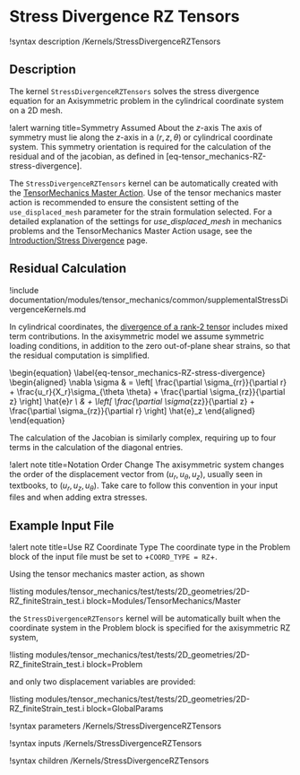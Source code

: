 # Stress Divergence RZ Tensors

!syntax description /Kernels/StressDivergenceRZTensors

## Description

The kernel `StressDivergenceRZTensors` solves the stress divergence equation for an Axisymmetric
problem in the cylindrical coordinate system on a 2D mesh.

!alert warning title=Symmetry Assumed About the $z$-axis
The axis of symmetry must lie along the $z$-axis in a $\left(r, z, \theta \right)$
or cylindrical coordinate system. This symmetry orientation is required for the
calculation of the residual and of the jacobian, as defined in [eq-tensor_mechanics-RZ-stress-divergence].

The `StressDivergenceRZTensors` kernel can be automatically created with the
[TensorMechanics Master Action](/systems/Modules/TensorMechanics/Master/index.md). Use of the tensor
mechanics master action is recommended to ensure the consistent setting of the `use_displaced_mesh`
parameter for the strain formulation selected.  For a detailed explanation of the settings for
_use_displaced_mesh_ in mechanics problems and the TensorMechanics Master Action usage, see the
[Introduction/Stress Divergence](/tensor_mechanics/StressDivergence.md) page.


## Residual Calculation

!include documentation/modules/tensor_mechanics/common/supplementalStressDivergenceKernels.md

In cylindrical coordinates, the
[divergence of a rank-2 tensor](https://en.wikipedia.org/wiki/Tensor_derivative_%28continuum_mechanics%29#Cylindrical_polar_coordinates_2)
includes mixed term contributions.  In the axisymmetric model we assume symmetric loading conditions,
in addition to the zero out-of-plane shear strains, so that the residual computation is simplified.

\begin{equation}
  \label{eq-tensor_mechanics-RZ-stress-divergence}
  \begin{aligned}
  \nabla \sigma  & = \left[ \frac{\partial \sigma_{rr}}{\partial r} + \frac{u_r}{X_r}\sigma_{\theta \theta} + \frac{\partial \sigma_{rz}}{\partial z} \right] \hat{e}_r \\
   & + \left[ \frac{\partial \sigma_{zz}}{\partial z} + \frac{\partial \sigma_{rz}}{\partial r}    \right] \hat{e}_z
  \end{aligned}
\end{equation}

The calculation of the Jacobian is similarly complex, requiring up to four terms in the calculation
of the diagonal entries.

!alert note title=Notation Order Change
The axisymmetric system changes the order of the displacement vector from $(u_r, u_{\theta}, u_z)$,
usually seen in textbooks, to $(u_r, u_z, u_{\theta})$. Take care to follow this convention in your
input files and when adding extra stresses.

## Example Input File

!alert note title=Use RZ Coordinate Type
The coordinate type in the Problem block of the input file must be set to
+`COORD_TYPE = RZ`+.

Using the tensor mechanics master action, as shown

!listing modules/tensor_mechanics/test/tests/2D_geometries/2D-RZ_finiteStrain_test.i block=Modules/TensorMechanics/Master

the `StressDivergenceRZTensors` kernel will be automatically built when the coordinate system in the
Problem block is specified for the axisymmetric RZ system,

!listing modules/tensor_mechanics/test/tests/2D_geometries/2D-RZ_finiteStrain_test.i block=Problem

and only two displacement variables are provided:

!listing modules/tensor_mechanics/test/tests/2D_geometries/2D-RZ_finiteStrain_test.i block=GlobalParams

!syntax parameters /Kernels/StressDivergenceRZTensors

!syntax inputs /Kernels/StressDivergenceRZTensors

!syntax children /Kernels/StressDivergenceRZTensors
